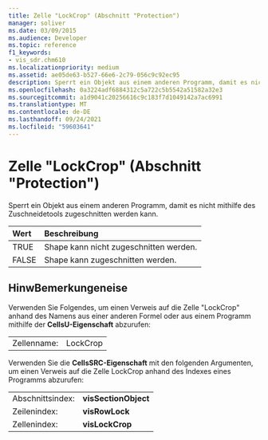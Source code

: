 ```yaml
---
title: Zelle "LockCrop" (Abschnitt "Protection")
manager: soliver
ms.date: 03/09/2015
ms.audience: Developer
ms.topic: reference
f1_keywords:
- vis_sdr.chm610
ms.localizationpriority: medium
ms.assetid: ae05de63-b527-66e6-2c79-056c9c92ec95
description: Sperrt ein Objekt aus einem anderen Programm, damit es nicht mithilfe des Zuschneidetools zugeschnitten werden kann.
ms.openlocfilehash: 0a3224adf6884312c5a722c5b5542a51582a32e3
ms.sourcegitcommit: a1d9041c20256616c9c183f7d1049142a7ac6991
ms.translationtype: MT
ms.contentlocale: de-DE
ms.lasthandoff: 09/24/2021
ms.locfileid: "59603641"
---
```

# <a name="lockcrop-cell-protection-section"></a>Zelle "LockCrop" (Abschnitt "Protection")

Sperrt ein Objekt aus einem anderen Programm, damit es nicht mithilfe des Zuschneidetools zugeschnitten werden kann. 
  
|**Wert**|**Beschreibung**|
|:-----|:-----|
| TRUE  <br/> | Shape kann nicht zugeschnitten werden.  <br/> |
| FALSE  <br/> | Shape kann zugeschnitten werden.  <br/> |
   
## <a name="remarks"></a>HinwBemerkungeneise

Verwenden Sie Folgendes, um einen Verweis auf die Zelle "LockCrop" anhand des Namens aus einer anderen Formel oder aus einem Programm mithilfe der **CellsU-Eigenschaft** abzurufen: 
  
|||
|:-----|:-----|
| Zellenname:  <br/> | LockCrop  <br/> |
   
Verwenden Sie die **CellsSRC-Eigenschaft** mit den folgenden Argumenten, um einen Verweis auf die Zelle LockCrop anhand des Indexes eines Programms abzurufen: 
  
|||
|:-----|:-----|
| Abschnittsindex:  <br/> |**visSectionObject** <br/> |
| Zeilenindex:  <br/> |**visRowLock** <br/> |
| Zellenindex:  <br/> |**visLockCrop** <br/> |
   

